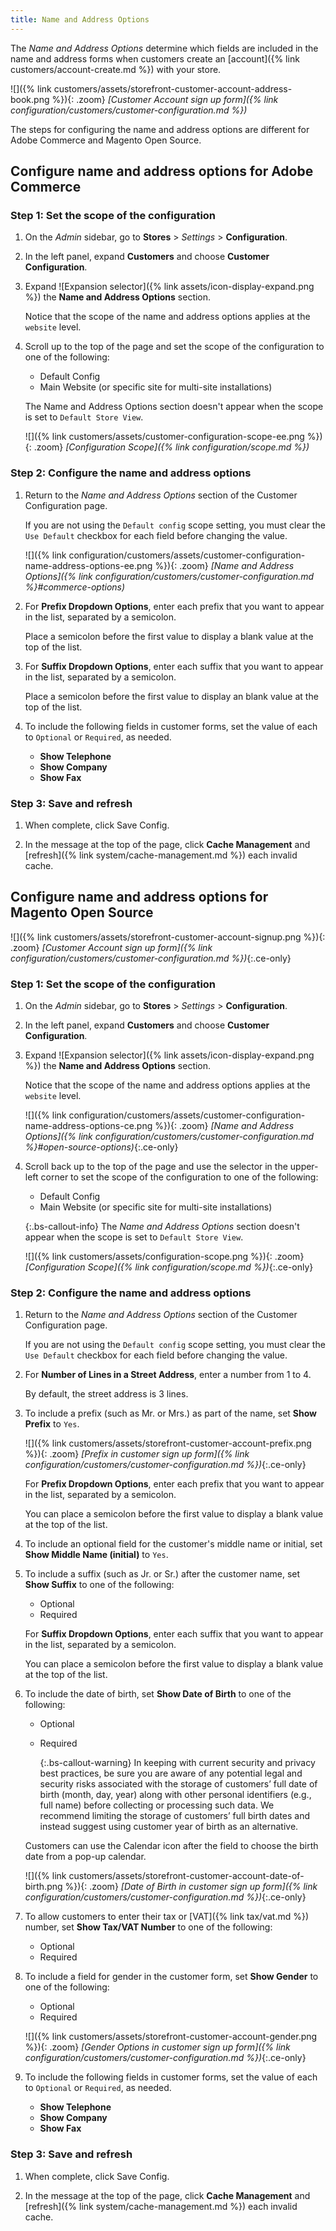 ```yaml
---
title: Name and Address Options
---
```


The _Name and Address Options_ determine which fields are included in the name and address forms when customers create an [account]({% link customers/account-create.md %}) with your store.

![]({% link customers/assets/storefront-customer-account-address-book.png %}){: .zoom}
_[Customer Account sign up form]({% link configuration/customers/customer-configuration.md %})_

The steps for configuring the name and address options are different for Adobe Commerce and Magento Open Source.

## Configure name and address options for Adobe Commerce

### Step 1: Set the scope of the configuration

1. On the _Admin_ sidebar, go to **Stores** > _Settings_ > **Configuration**.

1. In the left panel, expand **Customers** and choose **Customer Configuration**.

1. Expand ![Expansion selector]({% link assets/icon-display-expand.png %}) the **Name and Address Options** section.

   Notice that the scope of the name and address options applies at the `website` level.

1. Scroll up to the top of the page and set the scope of the configuration to one of the following:

   - Default Config
   - Main Website (or specific site for multi-site installations)

   The Name and Address Options section doesn't appear when the scope is set to `Default Store View`.

   ![]({% link customers/assets/customer-configuration-scope-ee.png %}){: .zoom}
   _[Configuration Scope]({% link configuration/scope.md %})_

### Step 2: Configure the name and address options

1. Return to the _Name and Address Options_ section of the Customer Configuration page.

   If you are not using the `Default config` scope setting, you must clear the `Use Default` checkbox for each field before changing the value.

   ![]({% link configuration/customers/assets/customer-configuration-name-address-options-ee.png %}){: .zoom}
   _[Name and Address Options]({% link configuration/customers/customer-configuration.md %}#commerce-options)_

1. For **Prefix Dropdown Options**, enter each prefix that you want to appear in the list, separated by a semicolon.

   Place a semicolon before the first value to display a blank value at the top of the list.

1. For **Suffix Dropdown Options**, enter each suffix that you want to appear in the list, separated by a semicolon.

   Place a semicolon before the first value to display an blank value at the top of the list.

1. To include the following fields in customer forms, set the value of each to `Optional` or `Required`, as needed.

   - **Show Telephone**
   - **Show Company**
   - **Show Fax**

### Step 3: Save and refresh

1. When complete, click <span class="btn">Save Config</span>.

1. In the message at the top of the page, click **Cache Management** and [refresh]({% link system/cache-management.md %}) each invalid cache.

## Configure name and address options for Magento Open Source

![]({% link customers/assets/storefront-customer-account-signup.png %}){: .zoom}
_[Customer Account sign up form]({% link configuration/customers/customer-configuration.md %})_{:.ce-only}

### Step 1: Set the scope of the configuration

1. On the _Admin_ sidebar, go to **Stores** > _Settings_ > **Configuration**.

1. In the left panel, expand **Customers** and choose **Customer Configuration**.

1. Expand ![Expansion selector]({% link assets/icon-display-expand.png %}) the **Name and Address Options** section.

   Notice that the scope of the name and address options applies at the `website` level.

   ![]({% link configuration/customers/assets/customer-configuration-name-address-options-ce.png %}){: .zoom}
   _[Name and Address Options]({% link configuration/customers/customer-configuration.md %}#open-source-options)_{:.ce-only}

1. Scroll back up to the top of the page and use the selector in the upper-left corner to set the scope of the configuration to one of the following:

   - Default Config
   - Main Website (or specific site for multi-site installations)

   {:.bs-callout-info}
   The _Name and Address Options_ section doesn't appear when the scope is set to `Default Store View`.

   ![]({% link customers/assets/configuration-scope.png %}){: .zoom}
   _[Configuration Scope]({% link configuration/scope.md %})_{:.ce-only}

### Step 2: Configure the name and address options

1. Return to the _Name and Address Options_ section of the Customer Configuration page.

   If you are not using the `Default config` scope setting, you must clear the `Use Default` checkbox for each field before changing the value.

1. For **Number of Lines in a Street Address**, enter a number from 1 to 4.

   By default, the street address is 3 lines.

1. To include a prefix (such as Mr. or Mrs.) as part of the name, set **Show Prefix** to `Yes`.

   ![]({% link customers/assets/storefront-customer-account-prefix.png %}){: .zoom}
   _[Prefix in customer sign up form]({% link configuration/customers/customer-configuration.md %})_{:.ce-only}

   For **Prefix Dropdown Options**, enter each prefix that you want to appear in the list, separated by a semicolon.

   You can place a semicolon before the first value to display a blank value at the top of the list.

1. To include an optional field for the customer's middle name or initial, set **Show Middle Name (initial)** to `Yes`.

1. To include a suffix (such as Jr. or Sr.) after the customer name, set **Show Suffix** to one of the following:

   - Optional
   - Required

   For **Suffix Dropdown Options**, enter each suffix that you want to appear in the list, separated by a semicolon.

   You can place a semicolon before the first value to display a blank value at the top of the list.

1. To include the date of birth, set **Show Date of Birth** to one of the following:

   - Optional
   - Required

      {:.bs-callout-warning}
      In keeping with current security and privacy best practices, be sure you are aware of any potential legal and security risks associated with the storage of customers’ full date of birth (month, day, year) along with other personal identifiers (e.g., full name) before collecting or processing such data. We recommend limiting the storage of customers’ full birth dates and instead suggest using customer year of birth as an alternative.

   Customers can use the Calendar icon after the field to choose the birth date from a pop-up calendar.

   ![]({% link customers/assets/storefront-customer-account-date-of-birth.png %}){: .zoom}
   _[Date of Birth in customer sign up form]({% link configuration/customers/customer-configuration.md %})_{:.ce-only}

1. To allow customers to enter their tax or [VAT]({% link tax/vat.md %}) number, set **Show Tax/VAT Number** to one of the following:

   - Optional
   - Required

1. To include a field for gender in the customer form, set **Show Gender** to one of the following:

   - Optional
   - Required

   ![]({% link customers/assets/storefront-customer-account-gender.png %}){: .zoom}
   _[Gender Options in customer sign up form]({% link configuration/customers/customer-configuration.md %})_{:.ce-only}

1. To include the following fields in customer forms, set the value of each to `Optional` or `Required`, as needed.

   - **Show Telephone**
   - **Show Company**
   - **Show Fax**

### Step 3: Save and refresh

1. When complete, click <span class="btn">Save Config</span>.

1. In the message at the top of the page, click **Cache Management** and [refresh]({% link system/cache-management.md %}) each invalid cache.
